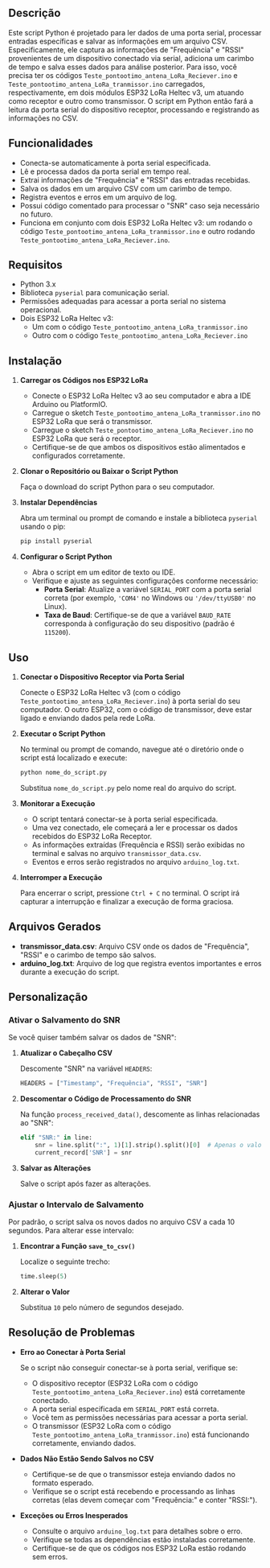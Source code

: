 ## Descrição

Este script Python é projetado para ler dados de uma porta serial, processar entradas específicas e salvar as informações em um arquivo CSV. Especificamente, ele captura as informações de "Frequência" e "RSSI" provenientes de um dispositivo conectado via serial, adiciona um carimbo de tempo e salva esses dados para análise posterior. Para isso, você precisa ter os códigos `Teste_pontootimo_antena_LoRa_Reciever.ino` e `Teste_pontootimo_antena_LoRa_tranmissor.ino` carregados, respectivamente, em dois módulos ESP32 LoRa Heltec v3, um atuando como receptor e outro como transmissor. O script em Python então fará a leitura da porta serial do dispositivo receptor, processando e registrando as informações no CSV.

## Funcionalidades

- Conecta-se automaticamente à porta serial especificada.
- Lê e processa dados da porta serial em tempo real.
- Extrai informações de "Frequência" e "RSSI" das entradas recebidas.
- Salva os dados em um arquivo CSV com um carimbo de tempo.
- Registra eventos e erros em um arquivo de log.
- Possui código comentado para processar o "SNR" caso seja necessário no futuro.
- Funciona em conjunto com dois ESP32 LoRa Heltec v3: um rodando o código `Teste_pontootimo_antena_LoRa_tranmissor.ino` e outro rodando `Teste_pontootimo_antena_LoRa_Reciever.ino`.

## Requisitos

- Python 3.x
- Biblioteca `pyserial` para comunicação serial.
- Permissões adequadas para acessar a porta serial no sistema operacional.
- Dois ESP32 LoRa Heltec v3:
  - Um com o código `Teste_pontootimo_antena_LoRa_tranmissor.ino`
  - Outro com o código `Teste_pontootimo_antena_LoRa_Reciever.ino`

## Instalação

1. **Carregar os Códigos nos ESP32 LoRa**  
   - Conecte o ESP32 LoRa Heltec v3 ao seu computador e abra a IDE Arduino ou PlatformIO.
   - Carregue o sketch `Teste_pontootimo_antena_LoRa_tranmissor.ino` no ESP32 LoRa que será o transmissor.
   - Carregue o sketch `Teste_pontootimo_antena_LoRa_Reciever.ino` no ESP32 LoRa que será o receptor.
   - Certifique-se de que ambos os dispositivos estão alimentados e configurados corretamente.

2. **Clonar o Repositório ou Baixar o Script Python**

   Faça o download do script Python para o seu computador.

3. **Instalar Dependências**

   Abra um terminal ou prompt de comando e instale a biblioteca `pyserial` usando o pip:

   ```bash
   pip install pyserial
   ```

4. **Configurar o Script Python**

   - Abra o script em um editor de texto ou IDE.
   - Verifique e ajuste as seguintes configurações conforme necessário:
     - **Porta Serial**: Atualize a variável `SERIAL_PORT` com a porta serial correta (por exemplo, `'COM4'` no Windows ou `'/dev/ttyUSB0'` no Linux).
     - **Taxa de Baud**: Certifique-se de que a variável `BAUD_RATE` corresponda à configuração do seu dispositivo (padrão é `115200`).

## Uso

1. **Conectar o Dispositivo Receptor via Porta Serial**

   Conecte o ESP32 LoRa Heltec v3 (com o código `Teste_pontootimo_antena_LoRa_Reciever.ino`) à porta serial do seu computador. O outro ESP32, com o código de transmissor, deve estar ligado e enviando dados pela rede LoRa.

2. **Executar o Script Python**

   No terminal ou prompt de comando, navegue até o diretório onde o script está localizado e execute:

   ```bash
   python nome_do_script.py
   ```

   Substitua `nome_do_script.py` pelo nome real do arquivo do script.

3. **Monitorar a Execução**

   - O script tentará conectar-se à porta serial especificada.
   - Uma vez conectado, ele começará a ler e processar os dados recebidos do ESP32 LoRa Receptor.
   - As informações extraídas (Frequência e RSSI) serão exibidas no terminal e salvas no arquivo `transmissor_data.csv`.
   - Eventos e erros serão registrados no arquivo `arduino_log.txt`.

4. **Interromper a Execução**

   Para encerrar o script, pressione `Ctrl + C` no terminal. O script irá capturar a interrupção e finalizar a execução de forma graciosa.

## Arquivos Gerados

- **transmissor_data.csv**: Arquivo CSV onde os dados de "Frequência", "RSSI" e o carimbo de tempo são salvos.
- **arduino_log.txt**: Arquivo de log que registra eventos importantes e erros durante a execução do script.

## Personalização

### Ativar o Salvamento do SNR

Se você quiser também salvar os dados de "SNR":

1. **Atualizar o Cabeçalho CSV**

   Descomente "SNR" na variável `HEADERS`:

   ```python
   HEADERS = ["Timestamp", "Frequência", "RSSI", "SNR"]
   ```

2. **Descomentar o Código de Processamento do SNR**

   Na função `process_received_data()`, descomente as linhas relacionadas ao "SNR":

   ```python
   elif "SNR:" in line:
       snr = line.split(":", 1)[1].strip().split()[0]  # Apenas o valor numérico
       current_record['SNR'] = snr
   ```

3. **Salvar as Alterações**

   Salve o script após fazer as alterações.

### Ajustar o Intervalo de Salvamento

Por padrão, o script salva os novos dados no arquivo CSV a cada 10 segundos. Para alterar esse intervalo:

1. **Encontrar a Função `save_to_csv()`**

   Localize o seguinte trecho:

   ```python
   time.sleep(5)
   ```

2. **Alterar o Valor**

   Substitua `10` pelo número de segundos desejado.

## Resolução de Problemas

- **Erro ao Conectar à Porta Serial**

  Se o script não conseguir conectar-se à porta serial, verifique se:

  - O dispositivo receptor (ESP32 LoRa com o código `Teste_pontootimo_antena_LoRa_Reciever.ino`) está corretamente conectado.
  - A porta serial especificada em `SERIAL_PORT` está correta.
  - Você tem as permissões necessárias para acessar a porta serial.
  - O transmissor (ESP32 LoRa com o código `Teste_pontootimo_antena_LoRa_tranmissor.ino`) está funcionando corretamente, enviando dados.

- **Dados Não Estão Sendo Salvos no CSV**

  - Certifique-se de que o transmissor esteja enviando dados no formato esperado.
  - Verifique se o script está recebendo e processando as linhas corretas (elas devem começar com "Frequência:" e conter "RSSI:").

- **Exceções ou Erros Inesperados**

  - Consulte o arquivo `arduino_log.txt` para detalhes sobre o erro.
  - Verifique se todas as dependências estão instaladas corretamente.
  - Certifique-se de que os códigos nos ESP32 LoRa estão rodando sem erros.
